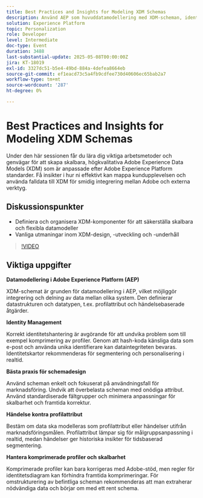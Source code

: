 ```yaml
---
title: Best Practices and Insights for Modeling XDM Schemas
description: Använd AEP som huvuddatamodellering med XDM-scheman, identitetshantering och bästa praxis för skalbar personalisering och segmentering i realtid.
solution: Experience Platform
topic: Personalization
role: Developer
level: Intermediate
doc-type: Event
duration: 3488
last-substantial-update: 2025-05-08T00:00:00Z
jira: KT-18019
exl-id: 3327dc51-b5e4-49bd-884a-4defea8664eb
source-git-commit: ef1eacd73c5a4fb9cdfee730d40606ec65bab2a7
workflow-type: tm+mt
source-wordcount: '287'
ht-degree: 0%

---
```


# Best Practices and Insights for Modeling XDM Schemas

Under den här sessionen får du lära dig viktiga arbetsmetoder och genvägar för att skapa skalbara, högkvalitativa Adobe Experience Data Models (XDM) som är anpassade efter Adobe Experience Platform standarder. Få insikter i hur ni effektivt kan mappa kundupplevelsen och använda falldata till XDM för smidig integrering mellan Adobe och externa verktyg.

## Diskussionspunkter

* Definiera och organisera XDM-komponenter för att säkerställa skalbara och flexibla datamodeller
* Vanliga utmaningar inom XDM-design, -utveckling och -underhåll

>[!VIDEO](https://video.tv.adobe.com/v/3458042/?learn=on&enablevpops)

## Viktiga uppgifter

**Datamodellering i Adobe Experience Platform (AEP)**

XDM-schemat är grunden för datamodellering i AEP, vilket möjliggör integrering och delning av data mellan olika system. Den definierar datastrukturen och datatypen, t.ex. profilattribut och händelsebaserade åtgärder.

**Identity Management**

Korrekt identitetshantering är avgörande för att undvika problem som till exempel komprimering av profiler. Genom att hash-koda känsliga data som e-post och använda unika identifierare kan dataintegriteten bevaras. Identitetskartor rekommenderas för segmentering och personalisering i realtid.

**Bästa praxis för schemadesign**

Använd scheman enkelt och fokuserat på användningsfall för marknadsföring. Undvik att överbelasta scheman med onödiga attribut. Använd standardiserade fältgrupper och minimera anpassningar för skalbarhet och framtida korrektur.

**Händelse kontra profilattribut**

Bestäm om data ska modelleras som profilattribut eller händelser utifrån marknadsföringsmålen. Profilattribut lämpar sig för målgruppsanpassning i realtid, medan händelser ger historiska insikter för tidsbaserad segmentering.

**Hantera komprimerade profiler och skalbarhet**

Komprimerade profiler kan bara korrigeras med Adobe-stöd, men regler för identitetsdiagram kan förhindra framtida komprimeringar. För omstrukturering av befintliga scheman rekommenderas att man extraherar nödvändiga data och börjar om med ett rent schema.

